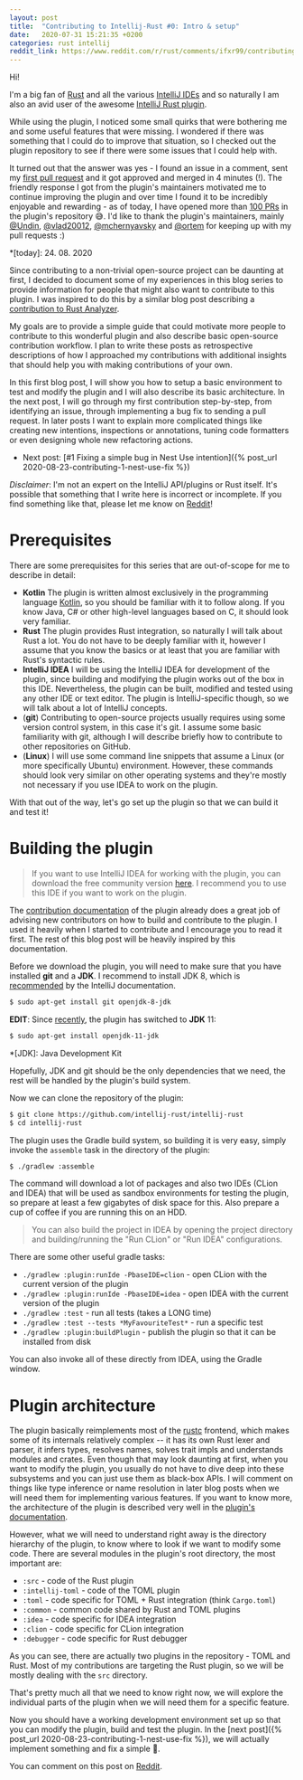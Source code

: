 ```yaml
---
layout: post
title:  "Contributing to Intellij-Rust #0: Intro & setup"
date:   2020-07-31 15:21:35 +0200
categories: rust intellij
reddit_link: https://www.reddit.com/r/rust/comments/ifxr99/contributing_to_the_intellijrust_plugin_a_series/
--- 
```

Hi!

I'm a big fan of [Rust](https://www.rust-lang.org/) and all the various [IntelliJ IDEs](https://www.jetbrains.com/products.html#type=ide)
and so naturally I am also an avid user of the awesome [IntelliJ Rust plugin](https://intellij-rust.github.io/).

While using the plugin, I noticed some small quirks that were bothering me and some useful features
that were missing. I wondered if there was something that I could do to improve that situation,
so I checked out the plugin repository to see if there were some issues that I could help with.

It turned out that the answer was yes - I found an issue in a comment, sent my [first pull request](https://github.com/intellij-rust/intellij-rust/pull/3503)
and it got approved and merged in 4 minutes (!). The friendly response I got from the plugin's maintainers motivated
me to continue improving the plugin and over time I found it to be incredibly enjoyable and rewarding -
as of today, I have opened more than [100 PRs](https://github.com/intellij-rust/intellij-rust/pulls/kobzol)
in the plugin's repository :sweat_smile:. I'd like to thank the plugin's maintainers, mainly
[@Undin](https://github.com/undin), [@vlad20012](https://github.com/vlad20012),
[@mchernyavsky](https://github.com/mchernyavsky) and [@ortem](https://github.com/ortem) for keeping up with
my pull requests :)

*[today]: 24. 08. 2020

Since contributing to a non-trivial open-source project can be daunting at first, I decided to document
some of my experiences in this blog series to provide information for people that might also want to contribute
to this plugin. I was inspired to do this by a similar blog post describing a
[contribution to Rust Analyzer](https://dev.to/bnjjj/what-i-learned-contributing-to-rust-analyzer-4c7e).

My goals are to provide a simple guide that could motivate more people to contribute to this wonderful plugin and
also describe basic open-source contribution workflow.
I plan to write these posts as retrospective descriptions of how I approached my contributions with additional
insights that should help you with making contributions of your own.

In this first blog post, I will show you how to setup a basic environment to test and modify the plugin and
I will also describe its basic architecture. In the next post, I will go through
my first contribution step-by-step, from identifying an issue, through implementing a bug fix
to sending a pull request. In later posts I want to explain more complicated things like
creating new intentions, inspections or annotations, tuning code formatters or even designing whole new 
refactoring actions.

- Next post: [#1 Fixing a simple bug in Nest Use intention]({% post_url 2020-08-23-contributing-1-nest-use-fix %})

*Disclaimer*: I'm not an expert on the IntelliJ API/plugins or Rust itself. It's possible that 
something that I write here is incorrect or incomplete. If you find something like that, please let
me know on [Reddit](https://www.reddit.com/r/rust/comments/ifxr99/contributing_to_the_intellijrust_plugin_a_series/)!

# Prerequisites
There are some prerequisites for this series that are out-of-scope for me to describe in detail:

- **Kotlin**
    The plugin is written almost exclusively in the programming language [Kotlin](https://kotlinlang.org/), so
    you should be familiar with it to follow along. If you know Java, C# or other high-level
    languages based on C, it should look very familiar.
- **Rust**
    The plugin provides Rust integration, so naturally I will talk about Rust a lot. You do not
    have to be deeply familiar with it, however I assume that you know the basics or at least that
    you are familiar with Rust's syntactic rules.
- **IntelliJ IDEA**
    I will be using the IntelliJ IDEA for development of the plugin, since building and modifying
    the plugin works out of the box in this IDE. Nevertheless, the plugin can be built, modified
    and tested using any other IDE or text editor. The plugin is IntelliJ-specific though, so we will
    talk about a lot of IntelliJ concepts.
- (**git**)
    Contributing to open-source projects usually requires using some version control system,
    in this case it's git. I assume some basic familiarity with git, although I will describe briefly
    how to contribute to other repositories on GitHub.
- (**Linux**)
    I will use some command line snippets that assume a Linux (or more specifically Ubuntu) environment.
    However, these commands should look very similar on other operating systems and they're mostly not necessary
    if you use IDEA to work on the plugin.

With that out of the way, let's go set up the plugin so that we can build it and test it!

# Building the plugin
> If you want to use IntelliJ IDEA for working with the plugin, you can download the free community version [here](https://www.jetbrains.com/idea/download/).
I recommend you to use this IDE if you want to work on the plugin.

The [contribution documentation](https://github.com/intellij-rust/intellij-rust/blob/master/CONTRIBUTING.md)
of the plugin already does a great job of advising new contributors on how to build and contribute to the plugin.
I used it heavily when I started to contribute and I encourage you to read it first.
The rest of this blog post will be heavily inspired by this documentation.

Before we download the plugin, you will need to make sure that you have installed 
**git** and a **JDK**. I recommend to install JDK 8, which is
[recommended](https://jetbrains.org/intellij/sdk/docs/basics/getting_started/setting_up_environment.html)
by the IntelliJ documentation.
```bash
$ sudo apt-get install git openjdk-8-jdk
```

**EDIT**: Since [recently](https://github.com/intellij-rust/intellij-rust/pull/6153), the plugin has
switched to **JDK** 11:
```bash
$ sudo apt-get install openjdk-11-jdk
```

*[JDK]: Java Development Kit

Hopefully, JDK and git should be the only dependencies that we need, the rest will be handled by the
plugin's build system.

Now we can clone the repository of the plugin:
```bash
$ git clone https://github.com/intellij-rust/intellij-rust
$ cd intellij-rust
```
The plugin uses the Gradle build system, so building it is very easy, simply invoke the `assemble` task
in the directory of the plugin:
```bash
$ ./gradlew :assemble
```
The command will download a lot of packages and also two IDEs (CLion and IDEA) that will be used as
sandbox environments for testing the plugin, so prepare at least a few gigabytes of disk space for this.
Also prepare a cup of coffee if you are running this on an HDD.

> You can also build the project in IDEA by opening the project directory and building/running the
"Run CLion" or "Run IDEA" configurations.

There are some other useful gradle tasks:
- `./gradlew :plugin:runIde -PbaseIDE=clion` - open CLion with the current version of the plugin
- `./gradlew :plugin:runIde -PbaseIDE=idea` - open IDEA with the current version of the plugin
- `./gradlew :test` - run all tests (takes a LONG time)
- `./gradlew :test --tests *MyFavouriteTest*` - run a specific test 
- `./gradlew :plugin:buildPlugin` - publish the plugin so that it can be installed from disk

You can also invoke all of these directly from IDEA, using the Gradle window.

# Plugin architecture
The plugin basically reimplements most of the [rustc](https://rustc-dev-guide.rust-lang.org/) frontend,
which makes some of its internals relatively complex -- it has its own Rust lexer and parser, it infers types,
resolves names, solves trait impls and understands modules and crates. Even though that may look daunting at first,
when you want to modify the plugin, you usually do not have to dive deep into these subsystems and you can
just use them as black-box APIs. I will comment on things like type inference or name resolution
in later blog posts when we will need them for implementing various features. If you want to know more,
the architecture of the plugin is described very well in the [plugin's documentation](https://github.com/intellij-rust/intellij-rust/blob/master/ARCHITECTURE.md).

However, what we will need to understand right away is the directory hierarchy of the plugin, to know where to
look if we want to modify some code. There are several modules in the plugin's root directory, the most important are:
- `:src` - code of the Rust plugin
- `:intellij-toml` - code of the TOML plugin
- `:toml` - code specific for TOML + Rust integration (think `Cargo.toml`)
- `:common` - common code shared by Rust and TOML plugins
- `:idea` - code specific for IDEA integration
- `:clion` - code specific for CLion integration
- `:debugger` - code specific for Rust debugger

As you can see, there are actually two plugins in the repository - TOML and Rust. Most of my
contributions are targeting the Rust plugin, so we will be mostly dealing with the `src` directory.

That's pretty much all that we need to know right now, we will explore the individual parts of the
plugin when we will need them for a specific feature.

Now you should have a working development environment set up so that you can modify the plugin,
build and test the plugin. In the [next post]({% post_url 2020-08-23-contributing-1-nest-use-fix %}), we will actually implement something and fix a simple :bug:.

You can comment on this post on [Reddit](https://www.reddit.com/r/rust/comments/ifxr99/contributing_to_the_intellijrust_plugin_a_series/).

